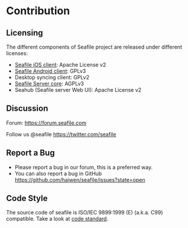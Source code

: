 # Contribution

## Licensing

The different components of Seafile project are released under different licenses:

* [Seafile iOS client](https://github.com/haiwen/seafile-iOS): Apache License v2
* [Seafile Android client](https://github.com/haiwen/seadroid): GPLv3
* Desktop syncing client: GPLv2
* [Seafile Server core](https://github.com/haiwen/seafile-server): AGPLv3
* Seahub (Seafile server Web UI): Apache License v2

## Discussion

Forum: <https://forum.seafile.com>

Follow us @seafile <https://twitter.com/seafile>

## Report a Bug

* Please report a bug in our forum, this is a preferred way.
* You can also report a bug in GitHub <https://github.com/haiwen/seafile/issues?state=open>

## Code Style

  The source code of seafile is ISO/IEC 9899:1999 (E) (a.k.a. C99) compatible. Take a look at [code standard](develop/code_standard.md).
